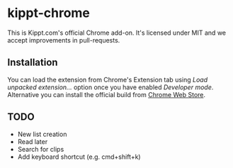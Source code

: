 # kippt-chrome

This is Kippt.com's official Chrome add-on. It's licensed under MIT and we accept improvements in pull-requests.

## Installation

You can load the extension from Chrome's Extension tab using *Load unpacked extension...* option once you have enabled *Developer mode*. Alternative you can install the official build from [Chrome Web Store](https://chrome.google.com/webstore/detail/pjldngiecbcfldpghnimmdelafenmbni).

## TODO

* New list creation
* Read later
* Search for clips
* Add keyboard shortcut (e.g. cmd+shift+k)